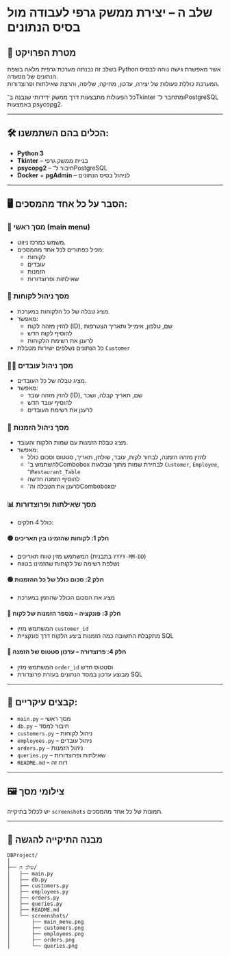 
# שלב ה – יצירת ממשק גרפי לעבודה מול בסיס הנתונים

## 🎯 מטרת הפרויקט
בשלב זה נבנתה מערכת גרפית מלאה בשפת Python אשר מאפשרת גישה נוחה לבסיס הנתונים של מסעדה.  
המערכת כוללת פעולות של יצירה, עדכון, מחיקה, שליפה, והרצת שאילתות ופרוצדורות.  

כל הפעולות מתבצעות דרך ממשק ידידותי שנבנה ב־Tkinter ומתחבר ל־PostgreSQL באמצעות psycopg2.

---

## 🛠️ הכלים בהם השתמשנו:
- **Python 3**
- **Tkinter** – בניית ממשק גרפי
- **psycopg2** – חיבור ל־PostgreSQL
- **Docker** + **pgAdmin** – לניהול בסיס הנתונים

---

## 🖥️ הסבר על כל אחד מהמסכים:

### 🔐 מסך ראשי (main menu)
- משמש כמרכז ניווט.
- מכיל כפתורים לכל אחד מהמסכים:
  - לקוחות
  - עובדים
  - הזמנות
  - שאילתות ופרוצדורות

### 👤 מסך ניהול לקוחות
- מציג טבלה של כל הלקוחות במערכת.
- מאפשר:
  - להזין מזהה לקוח (ID), שם, טלפון, אימייל ותאריך הצטרפות
  - להוסיף לקוח חדש
  - לרענן את רשימת הלקוחות
- כל הנתונים נשלפים ישירות מטבלת `Customer`

### 👨‍🍳 מסך ניהול עובדים
- מציג טבלה של כל העובדים.
- מאפשר:
  - להזין מזהה עובד (ID), שם, תאריך קבלה, ושכר
  - להוסיף עובד חדש
  - לרענן את רשימת העובדים

### 🧾 מסך ניהול הזמנות
- מציג טבלת הזמנות עם שמות הלקוח והעובד.
- מאפשר:
  - להזין מזהה הזמנה, לבחור לקוח, עובד, שולחן, תאריך, סטטוס וסכום כולל
  - להשתמש ב־Combobox לבחירת שמות מתוך טבלאות `Customer`, `Employee`, ו־`Restaurant_Table`
  - להוסיף הזמנה חדשה
  - לרענן את הטבלה וה־Comboboxים

### 📊 מסך שאילתות ופרוצדורות
- כולל 4 חלקים:

#### 🟡 חלק 1: לקוחות שהזמינו בין תאריכים
- המשתמש מזין טווח תאריכים (בתבנית `YYYY-MM-DD`)
- נשלפת רשימה של לקוחות שהזמינו בטווח

#### 🟢 חלק 2: סכום כולל של כל ההזמנות
- מציג את הסכום הכולל שהוזמן במערכת

#### 🔵 חלק 3: פונקציה – מספר הזמנות של לקוח
- המשתמש מזין `customer_id`
- מתקבלת התשובה כמה הזמנות ביצע הלקוח דרך פונקציית SQL

#### 🔴 חלק 4: פרוצדורה – עדכון סטטוס של הזמנה
- המשתמש מזין `order_id` וסטטוס חדש
- מבוצע עדכון במסד הנתונים בעזרת פרוצדורת SQL

---

## 📝 קבצים עיקריים:
- `main.py` – מסך ראשי
- `db.py` – חיבור למסד
- `customers.py` – ניהול לקוחות
- `employees.py` – ניהול עובדים
- `orders.py` – ניהול הזמנות
- `queries.py` – שאילתות ופרוצדורות
- `README.md` – דוח זה

---

## 🖼️ צילומי מסך
יש לכלול בתיקייה `screenshots` תמונות של כל אחד מהמסכים.

---

## 📂 מבנה התיקייה להגשה
```
DBProject/
│
├── שלב ה/
│   ├── main.py
│   ├── db.py
│   ├── customers.py
│   ├── employees.py
│   ├── orders.py
│   ├── queries.py
│   ├── README.md
│   └── screenshots/
│       ├── main_menu.png
│       ├── customers.png
│       ├── employees.png
│       ├── orders.png
│       └── queries.png
```
